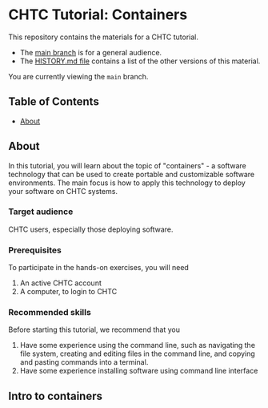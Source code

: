 # CHTC Tutorial: Containers

This repository contains the materials for a CHTC tutorial.

* The [main branch](https://github.com/CHTC/tutorial-containers/tree/main) is for a general audience.
* The [HISTORY.md file](HISTORY.md) contains a list of the other versions of this material.

You are currently viewing the `main` branch.

## Table of Contents

* [About](#about)


## About

In this tutorial, you will learn about the topic of "containers" - a software technology that can be used to create portable and customizable software environments.
The main focus is how to apply this technology to deploy your software on CHTC systems.

### Target audience

CHTC users, especially those deploying software.

### Prerequisites

To participate in the hands-on exercises, you will need

1. An active CHTC account
2. A computer, to login to CHTC

### Recommended skills

Before starting this tutorial, we recommend that you

1. Have some experience using the command line, such as navigating the file system, creating and editing files in the command line, and copying and pasting commands into a terminal.
2. Have some experience installing software using command line interface

## Intro to containers


